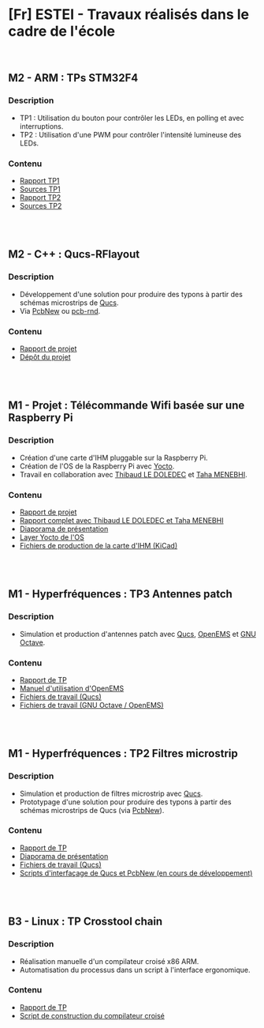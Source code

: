 # [Fr] ESTEI - Travaux réalisés dans le cadre de l'école

<br>

## M2 - ARM : TPs STM32F4
### Description
- TP1 : Utilisation du bouton pour contrôler les LEDs, en polling et avec interruptions.
- TP2 : Utilisation d'une PWM pour contrôler l'intensité lumineuse des LEDs.
### Contenu
- [Rapport TP1](https://github.com/thomaslepoix/ESTEI/blob/master/M2_ARM_TPs_STM32F4/TP1_IO_Interruptions/TP1.pdf)
- [Sources TP1](https://github.com/thomaslepoix/ESTEI/blob/master/M2_ARM_TPs_STM32F4/TP1_IO_Interruptions/Sources)
- [Rapport TP2](https://github.com/thomaslepoix/ESTEI/blob/master/M2_ARM_TPs_STM32F4/TP2_PWM/TP2.pdf)
- [Sources TP2](https://github.com/thomaslepoix/ESTEI/blob/master/M2_ARM_TPs_STM32F4/TP2_PWM/Sources)

<br>
<br>

## M2 - C++ : Qucs-RFlayout
### Description
- Développement d'une solution pour produire des typons à partir des schémas microstrips de [Qucs](http://qucs.sourceforge.net/).
- Via [PcbNew](http://kicad-pcb.org/discover/pcbnew/) ou [pcb-rnd](http://repo.hu/projects/pcb-rnd/).
### Contenu
- [Rapport de projet](https://github.com/thomaslepoix/ESTEI/blob/master/M2_CPP_Qucs-RFlayout/Qucs-RFlayout.pdf)
- [Dépôt du projet](https://github.com/thomaslepoix/Qucs-RFlayout)

<br>
<br>

## M1 - Projet : Télécommande Wifi basée sur une Raspberry Pi
### Description
- Création d'une carte d'IHM pluggable sur la Raspberry Pi.
- Création de l'OS de la Raspberry Pi avec [Yocto](https://www.yoctoproject.org/).
- Travail en collaboration avec [Thibaud LE DOLEDEC](https://www.hackster.io/thibaud-le-doledec/) et [Taha MENEBHI](https://www.linkedin.com/in/taha-menebhi/).
### Contenu
- [Rapport de projet](https://github.com/thomaslepoix/ESTEI/blob/master/M1_Projet_Telecommande_Raspberry-Pi/Hardware_Middleware.pdf)
- [Rapport complet avec Thibaud LE DOLEDEC et Taha MENEBHI](https://github.com/thomaslepoix/ESTEI/blob/master/M1_Projet_Telecommande_Raspberry-Pi/Projet.pdf)
- [Diaporama de présentation](https://github.com/thomaslepoix/ESTEI/blob/master/M1_Projet_Telecommande_Raspberry-Pi/Oral.pdf)
- [Layer Yocto de l'OS](https://github.com/thomaslepoix/meta-remote-estei)
- [Fichiers de production de la carte d'IHM (KiCad)](https://github.com/thomaslepoix/ESTEI/tree/master/M1_Projet_Telecommande_Raspberry-Pi/PCB_kicad)

<br>
<br>

## M1 - Hyperfréquences : TP3 Antennes patch
### Description
- Simulation et production d'antennes patch avec [Qucs](http://qucs.sourceforge.net/), [OpenEMS](http://openems.de/start/index.php) et [GNU Octave](https://www.gnu.org/software/octave/).
### Contenu
- [Rapport de TP](https://github.com/thomaslepoix/ESTEI/blob/master/M1_Hyperfrequences_Antennes/TP3.pdf)
- [Manuel d'utilisation d'OpenEMS](https://github.com/thomaslepoix/ESTEI/blob/master/M1_Hyperfrequences_Antennes/OpenEMS.pdf)
- [Fichiers de travail (Qucs)](https://github.com/thomaslepoix/ESTEI/blob/master/M1_Hyperfrequences_Antennes/TP3_qucs_prj)
- [Fichiers de travail (GNU Octave / OpenEMS)](https://github.com/thomaslepoix/ESTEI/blob/master/M1_Hyperfrequences_Antennes/TP3_octave)

<br>
<br>

## M1 - Hyperfréquences : TP2 Filtres microstrip
### Description
- Simulation et production de filtres microstrip avec [Qucs](http://qucs.sourceforge.net/).
- Prototypage d'une solution pour produire des typons à partir des schémas microstrips de Qucs (via [PcbNew](http://kicad-pcb.org/discover/pcbnew/)).
### Contenu
- [Rapport de TP](https://github.com/thomaslepoix/ESTEI/blob/master/M1_Hyperfrequences_Filtres/TP2.pdf)
- [Diaporama de présentation](https://github.com/thomaslepoix/ESTEI/blob/master/M1_Hyperfrequences_Filtres/Oral.pdf)
- [Fichiers de travail (Qucs)](https://github.com/thomaslepoix/ESTEI/tree/master/M1_Hyperfrequences_Filtres/TP2_qucs_prj)
- [Scripts d'interfaçage de Qucs et PcbNew (en cours de développement)](https://github.com/thomaslepoix/QucstoKicad)

<br>
<br>

## B3 - Linux : TP Crosstool chain
### Description
- Réalisation manuelle d'un compilateur croisé x86 ARM.
- Automatisation du processus dans un script à l'interface ergonomique.
### Contenu
- [Rapport de TP](https://github.com/thomaslepoix/ESTEI/blob/master/B3_Linux_Crosstool_Chain/Compte_Rendu.pdf)
- [Script de construction du compilateur croisé](https://github.com/thomaslepoix/ESTEI/blob/master/B3_Linux_Crosstool_Chain/cross-compil.sh)
